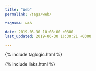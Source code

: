 ```yaml
---
title: "Web"
permalink: /tags/web/

tagName: web

date: 2019-06-30 10:08:00 +0300
last_updated: 2019-06-30 10:30:21 +0300

---
```


{% include taglogic.html %}

{% include links.html %}
